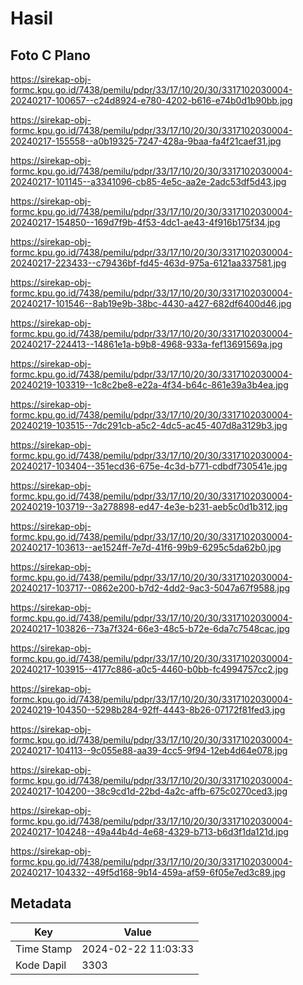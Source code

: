 # Hasil

## Foto C Plano

https://sirekap-obj-formc.kpu.go.id/7438/pemilu/pdpr/33/17/10/20/30/3317102030004-20240217-100657--c24d8924-e780-4202-b616-e74b0d1b90bb.jpg

https://sirekap-obj-formc.kpu.go.id/7438/pemilu/pdpr/33/17/10/20/30/3317102030004-20240217-155558--a0b19325-7247-428a-9baa-fa4f21caef31.jpg

https://sirekap-obj-formc.kpu.go.id/7438/pemilu/pdpr/33/17/10/20/30/3317102030004-20240217-101145--a3341096-cb85-4e5c-aa2e-2adc53df5d43.jpg

https://sirekap-obj-formc.kpu.go.id/7438/pemilu/pdpr/33/17/10/20/30/3317102030004-20240217-154850--169d7f9b-4f53-4dc1-ae43-4f916b175f34.jpg

https://sirekap-obj-formc.kpu.go.id/7438/pemilu/pdpr/33/17/10/20/30/3317102030004-20240217-223433--c79436bf-fd45-463d-975a-6121aa337581.jpg

https://sirekap-obj-formc.kpu.go.id/7438/pemilu/pdpr/33/17/10/20/30/3317102030004-20240217-101546--8ab19e9b-38bc-4430-a427-682df6400d46.jpg

https://sirekap-obj-formc.kpu.go.id/7438/pemilu/pdpr/33/17/10/20/30/3317102030004-20240217-224413--14861e1a-b9b8-4968-933a-fef13691569a.jpg

https://sirekap-obj-formc.kpu.go.id/7438/pemilu/pdpr/33/17/10/20/30/3317102030004-20240219-103319--1c8c2be8-e22a-4f34-b64c-861e39a3b4ea.jpg

https://sirekap-obj-formc.kpu.go.id/7438/pemilu/pdpr/33/17/10/20/30/3317102030004-20240219-103515--7dc291cb-a5c2-4dc5-ac45-407d8a3129b3.jpg

https://sirekap-obj-formc.kpu.go.id/7438/pemilu/pdpr/33/17/10/20/30/3317102030004-20240217-103404--351ecd36-675e-4c3d-b771-cdbdf730541e.jpg

https://sirekap-obj-formc.kpu.go.id/7438/pemilu/pdpr/33/17/10/20/30/3317102030004-20240219-103719--3a278898-ed47-4e3e-b231-aeb5c0d1b312.jpg

https://sirekap-obj-formc.kpu.go.id/7438/pemilu/pdpr/33/17/10/20/30/3317102030004-20240217-103613--ae1524ff-7e7d-41f6-99b9-6295c5da62b0.jpg

https://sirekap-obj-formc.kpu.go.id/7438/pemilu/pdpr/33/17/10/20/30/3317102030004-20240217-103717--0862e200-b7d2-4dd2-9ac3-5047a67f9588.jpg

https://sirekap-obj-formc.kpu.go.id/7438/pemilu/pdpr/33/17/10/20/30/3317102030004-20240217-103826--73a7f324-66e3-48c5-b72e-6da7c7548cac.jpg

https://sirekap-obj-formc.kpu.go.id/7438/pemilu/pdpr/33/17/10/20/30/3317102030004-20240217-103915--4177c886-a0c5-4460-b0bb-fc4994757cc2.jpg

https://sirekap-obj-formc.kpu.go.id/7438/pemilu/pdpr/33/17/10/20/30/3317102030004-20240219-104350--5298b284-92ff-4443-8b26-07172f81fed3.jpg

https://sirekap-obj-formc.kpu.go.id/7438/pemilu/pdpr/33/17/10/20/30/3317102030004-20240217-104113--9c055e88-aa39-4cc5-9f94-12eb4d64e078.jpg

https://sirekap-obj-formc.kpu.go.id/7438/pemilu/pdpr/33/17/10/20/30/3317102030004-20240217-104200--38c9cd1d-22bd-4a2c-affb-675c0270ced3.jpg

https://sirekap-obj-formc.kpu.go.id/7438/pemilu/pdpr/33/17/10/20/30/3317102030004-20240217-104248--49a44b4d-4e68-4329-b713-b6d3f1da121d.jpg

https://sirekap-obj-formc.kpu.go.id/7438/pemilu/pdpr/33/17/10/20/30/3317102030004-20240217-104332--49f5d168-9b14-459a-af59-6f05e7ed3c89.jpg


## Metadata

| Key        | Value               |
| ---------- | ------------------- |
| Time Stamp | 2024-02-22 11:03:33 |
| Kode Dapil | 3303                |




